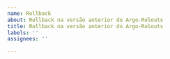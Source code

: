 ```yaml
---
name: Rollback
about: Rollback na versão anterior do Argo-Rolouts
title: Rollback na versão anterior do Argo-Rolouts
labels: ''
assignees: ''

---
```



